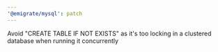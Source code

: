 ```yaml
---
'@emigrate/mysql': patch
---
```


Avoid "CREATE TABLE IF NOT EXISTS" as it's too locking in a clustered database when running it concurrently

